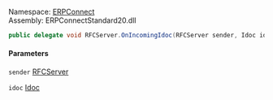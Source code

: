 
Namespace: [ERPConnect](index.md)  
Assembly: ERPConnectStandard20.dll  

```csharp
public delegate void RFCServer.OnIncomingIdoc(RFCServer sender, Idoc idoc)
```

#### Parameters

`sender` [RFCServer](ERPConnect.RFCServer.md)

`idoc` [Idoc](../erpconnect-idocs/ERPConnect.Idocs.Idoc.md)

